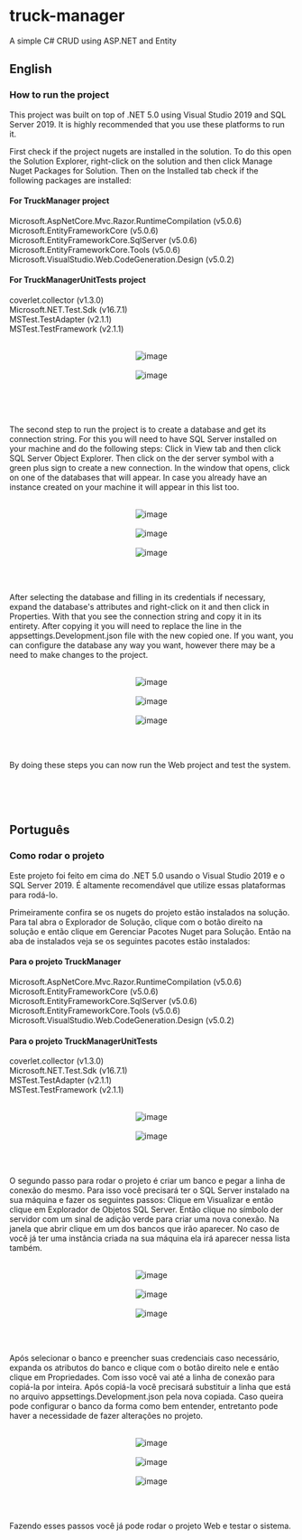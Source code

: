 # truck-manager
A simple C# CRUD using ASP.NET and Entity


## English

### How to run the project

This project was built on top of .NET 5.0 using Visual Studio 2019 and SQL Server 2019. It is highly recommended that you use these platforms to run it.

First check if the project nugets are installed in the solution. To do this open the Solution Explorer, right-click on the solution and then click Manage Nuget Packages for Solution. Then on the Installed tab check if the following packages are installed:

#### For TruckManager project
Microsoft.AspNetCore.Mvc.Razor.RuntimeCompilation (v5.0.6) <br>
Microsoft.EntityFrameworkCore (v5.0.6) <br>
Microsoft.EntityFrameworkCore.SqlServer (v5.0.6) <br>
Microsoft.EntityFrameworkCore.Tools (v5.0.6) <br>
Microsoft.VisualStudio.Web.CodeGeneration.Design (v5.0.2) <br>

#### For TruckManagerUnitTests project
coverlet.collector (v1.3.0) <br>
Microsoft.NET.Test.Sdk (v16.7.1) <br>
MSTest.TestAdapter (v2.1.1) <br>
MSTest.TestFramework (v2.1.1) <br><br>

<div align="center">
  
  ![image](https://user-images.githubusercontent.com/28768906/121094217-a9ba2c00-c7c4-11eb-84fb-8552c52e8604.png)
  <br><br>
  ![image](https://user-images.githubusercontent.com/28768906/121094428-04ec1e80-c7c5-11eb-8ed9-63338a9d0871.png)
  <br><br>
  
</div>
<br><br>

The second step to run the project is to create a database and get its connection string. For this you will need to have SQL Server installed on your machine and do the following steps: Click in View tab and then click SQL Server Object Explorer. Then click on the der server symbol with a green plus sign to create a new connection. In the window that opens, click on one of the databases that will appear. In case you already have an instance created on your machine it will appear in this list too.
<br><br>

<div align="center">

![image](https://user-images.githubusercontent.com/28768906/121095202-403b1d00-c7c6-11eb-94a3-455512a072d9.png)
<br><br>
![image](https://user-images.githubusercontent.com/28768906/121095279-6e206180-c7c6-11eb-99a5-d71d78d28a53.png)
<br><br>
![image](https://user-images.githubusercontent.com/28768906/121095329-87291280-c7c6-11eb-954f-76f29c250994.png)

</div> 
<br><br>

After selecting the database and filling in its credentials if necessary, expand the database's attributes and right-click on it and then click in Properties. With that you see the connection string and copy it in its entirety. After copying it you will need to replace the line in the appsettings.Development.json file with the new copied one. If you want, you can configure the database any way you want, however there may be a need to make changes to the project.
<br><br>

<div align="center">

![image](https://user-images.githubusercontent.com/28768906/121095919-99578080-c7c7-11eb-89c6-e9cf9749ad18.png)
<br><br>
![image](https://user-images.githubusercontent.com/28768906/121095994-b3915e80-c7c7-11eb-8cdd-a0964a6354b7.png)
<br><br>
![image](https://user-images.githubusercontent.com/28768906/121096110-e9cede00-c7c7-11eb-87f8-1f372aa90b90.png)
  
</div> 
<br><br>

By doing these steps you can now run the Web project and test the system.

<br><br><br>

## Português

### Como rodar o projeto 

Este projeto foi feito em cima do .NET 5.0 usando o Visual Studio 2019 e o SQL Server 2019. É altamente recomendável que utilize essas plataformas para rodá-lo.

Primeiramente confira se os nugets do projeto estão instalados na solução. Para tal abra o Explorador de Solução, clique com o botão direito na solução e então clique em Gerenciar Pacotes Nuget para Solução. Então na aba de instalados veja se os seguintes pacotes estão instalados:

#### Para o projeto TruckManager
Microsoft.AspNetCore.Mvc.Razor.RuntimeCompilation (v5.0.6) <br>
Microsoft.EntityFrameworkCore (v5.0.6) <br>
Microsoft.EntityFrameworkCore.SqlServer (v5.0.6) <br>
Microsoft.EntityFrameworkCore.Tools (v5.0.6) <br>
Microsoft.VisualStudio.Web.CodeGeneration.Design (v5.0.2) <br>

#### Para o projeto TruckManagerUnitTests
coverlet.collector (v1.3.0) <br>
Microsoft.NET.Test.Sdk (v16.7.1) <br>
MSTest.TestAdapter (v2.1.1) <br>
MSTest.TestFramework (v2.1.1) <br><br>

<div align="center">
  
  ![image](https://user-images.githubusercontent.com/28768906/121094217-a9ba2c00-c7c4-11eb-84fb-8552c52e8604.png)
  <br> <br>
  ![image](https://user-images.githubusercontent.com/28768906/121094428-04ec1e80-c7c5-11eb-8ed9-63338a9d0871.png)
  <br>
  
</div>
<br><br>

O segundo passo para rodar o projeto é criar um banco e pegar a linha de conexão do mesmo. Para isso você precisará ter o SQL Server instalado na sua máquina e fazer os seguintes passos: Clique em Visualizar e então clique em Explorador de Objetos SQL Server. Então clique no símbolo der servidor com um sinal de adição verde para criar uma nova conexão. Na janela que abrir clique em um dos bancos que irão aparecer. No caso de você já ter uma instância criada na sua máquina ela irá aparecer nessa lista também. 
<br><br>

<div align="center">

![image](https://user-images.githubusercontent.com/28768906/121095202-403b1d00-c7c6-11eb-94a3-455512a072d9.png)
<br> <br>
![image](https://user-images.githubusercontent.com/28768906/121095279-6e206180-c7c6-11eb-99a5-d71d78d28a53.png)
<br> <br>
![image](https://user-images.githubusercontent.com/28768906/121095329-87291280-c7c6-11eb-954f-76f29c250994.png)

</div> 
<br><br>

Após selecionar o banco e preencher suas credenciais caso necessário, expanda os atributos do banco e clique com o botão direito nele e então clique em Propriedades. Com isso você vai até a linha de conexão para copiá-la por inteira. Após copiá-la você precisará substituir a linha que está no arquivo appsettings.Development.json pela nova copiada. Caso queira pode configurar o banco da forma como bem entender, entretanto pode haver a necessidade de fazer alterações no projeto.
<br><br>

<div align="center">

![image](https://user-images.githubusercontent.com/28768906/121095919-99578080-c7c7-11eb-89c6-e9cf9749ad18.png)
<br>   <br>
![image](https://user-images.githubusercontent.com/28768906/121095994-b3915e80-c7c7-11eb-8cdd-a0964a6354b7.png)
<br> <br>
![image](https://user-images.githubusercontent.com/28768906/121096110-e9cede00-c7c7-11eb-87f8-1f372aa90b90.png)
  
</div>
<br> <br>

Fazendo esses passos você já pode rodar o projeto Web e testar o sistema.





